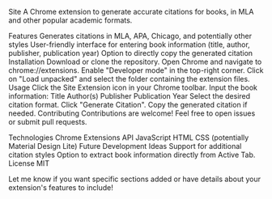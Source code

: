 Site
A Chrome extension to generate accurate citations for books, in MLA and other popular academic formats.

Features
Generates citations in MLA, APA, Chicago, and potentially other styles
User-friendly interface for entering book information (title, author, publisher, publication year)
Option to directly copy the generated citation
Installation
Download or clone the repository.
Open Chrome and navigate to chrome://extensions.
Enable "Developer mode" in the top-right corner.
Click on "Load unpacked" and select the folder containing the extension files.
Usage
Click the Site Extension icon in your Chrome toolbar.
Input the book information:
Title
Author(s)
Publisher
Publication Year
Select the desired citation format.
Click "Generate Citation".
Copy the generated citation if needed.
Contributing
Contributions are welcome! Feel free to open issues or submit pull requests.

Technologies
Chrome Extensions API
JavaScript
HTML
CSS (potentially Material Design Lite)
Future Development Ideas
Support for additional citation styles
Option to extract book information directly from Active Tab.
License
MIT

Let me know if you want specific sections added or have details about your extension's  features to include!
